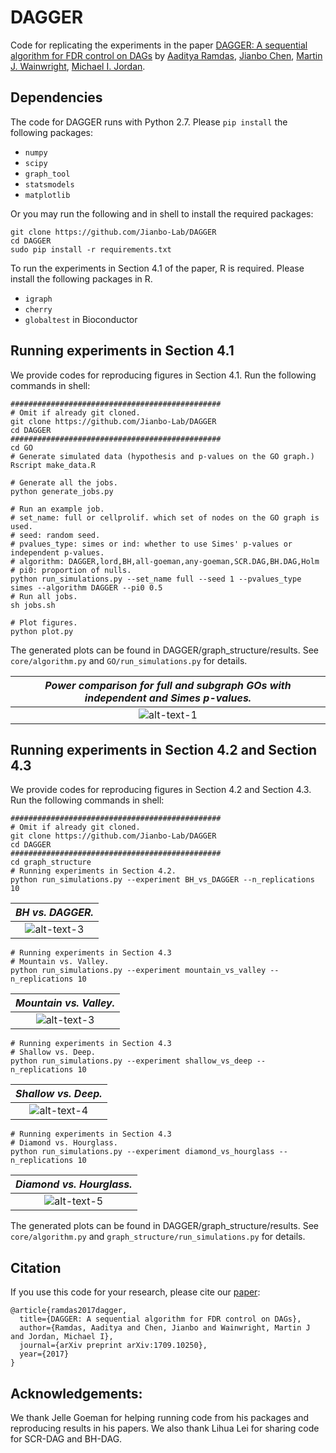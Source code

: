 # DAGGER

Code for replicating the experiments in the paper [DAGGER: A sequential algorithm for FDR control on DAGs](https://arxiv.org/pdf/1709.10250.pdf) by [Aaditya Ramdas](http://people.eecs.berkeley.edu/~aramdas/), [Jianbo Chen](http://www.jianbochen.me), [Martin J. Wainwright](https://people.eecs.berkeley.edu/~wainwrig/), [Michael I. Jordan](https://people.eecs.berkeley.edu/~jordan/). 

## Dependencies
The code for DAGGER runs with Python 2.7. Please `pip install` the following packages:
- `numpy`
- `scipy` 
- `graph_tool`
- `statsmodels`
- `matplotlib`

Or you may run the following and in shell to install the required packages:
```shell
git clone https://github.com/Jianbo-Lab/DAGGER
cd DAGGER
sudo pip install -r requirements.txt
```

To run the experiments in Section 4.1 of the paper, R is required. Please install the following packages in R. 
- `igraph`
- `cherry` 
- `globaltest` in Bioconductor

## Running experiments in Section 4.1
We provide codes for reproducing figures in Section 4.1. Run the following commands in shell:

```shell
###############################################
# Omit if already git cloned.
git clone https://github.com/Jianbo-Lab/DAGGER
cd DAGGER
############################################### 
cd GO
# Generate simulated data (hypothesis and p-values on the GO graph.)
Rscript make_data.R

# Generate all the jobs. 
python generate_jobs.py

# Run an example job.
# set_name: full or cellprolif. which set of nodes on the GO graph is used.
# seed: random seed.
# pvalues_type: simes or ind: whether to use Simes' p-values or independent p-values.
# algorithm: DAGGER,lord,BH,all-goeman,any-goeman,SCR.DAG,BH.DAG,Holm 
# pi0: proportion of nulls. 
python run_simulations.py --set_name full --seed 1 --pvalues_type simes --algorithm DAGGER --pi0 0.5 
# Run all jobs.
sh jobs.sh

# Plot figures.
python plot.py
```

The generated plots can be found in DAGGER/graph_structure/results. See `core/algorithm.py` and `GO/run_simulations.py` for details. 


|*<center>Power comparison for full and subgraph GOs with independent and Simes p-values. </center>*|
|:--:| 
|![alt-text-1](https://github.com/Jianbo-Lab/DAGGER/blob/master/figures/power.png?raw=true "Power comparison for full and subgraph GOs with independent and Simes p-values.")| 

<!-- |*<center>FDR comparison for full and subgraph GOs with independent and Simes p-values. </center>*|
|:--:| 
|![alt-text-2](https://github.com/Jianbo-Lab/DAGGER/blob/master/figures/fdr.png?raw=true)|

|*<center>Time comparison for full and subgraph GOs with independent and Simes p-values. </center>*|
|:--:| 
|![alt-text-3](https://github.com/Jianbo-Lab/DAGGER/blob/master/figures/time.png?raw=true)| --> 

## Running experiments in Section 4.2 and Section 4.3
We provide codes for reproducing figures in Section 4.2 and Section 4.3. Run the following commands in shell:

```shell
###############################################
# Omit if already git cloned.
git clone https://github.com/Jianbo-Lab/DAGGER
cd DAGGER
############################################### 
cd graph_structure
# Running experiments in Section 4.2.
python run_simulations.py --experiment BH_vs_DAGGER --n_replications 10
```

|*<center>BH vs. DAGGER. </center>*|
|:--:| 
|![alt-text-3](https://github.com/Jianbo-Lab/DAGGER/blob/master/figures/bh.png?raw=true)|

```shell
# Running experiments in Section 4.3
# Mountain vs. Valley. 
python run_simulations.py --experiment mountain_vs_valley --n_replications 10 
```

|*<center>Mountain vs. Valley. </center>*|
|:--:| 
|![alt-text-3](https://github.com/Jianbo-Lab/DAGGER/blob/master/figures/mountain_vs_valley.png?raw=true)|

```shell
# Running experiments in Section 4.3
# Shallow vs. Deep.  
python run_simulations.py --experiment shallow_vs_deep --n_replications 10 
```

|*<center>Shallow vs. Deep. </center>*|
|:--:| 
|![alt-text-4](https://github.com/Jianbo-Lab/DAGGER/blob/master/figures/shallow_vs_deep.png?raw=true)|

```shell
# Running experiments in Section 4.3
# Diamond vs. Hourglass.  
python run_simulations.py --experiment diamond_vs_hourglass --n_replications 10
```

|*<center>Diamond vs. Hourglass. </center>*|
|:--:| 
|![alt-text-5](https://github.com/Jianbo-Lab/DAGGER/blob/master/figures/diamond_vs_hourglass.png?raw=true)|

The generated plots can be found in DAGGER/graph_structure/results. See `core/algorithm.py` and `graph_structure/run_simulations.py` for details.

## Citation
If you use this code for your research, please cite our [paper](https://arxiv.org/pdf/1709.10250.pdf):
```
@article{ramdas2017dagger,
  title={DAGGER: A sequential algorithm for FDR control on DAGs},
  author={Ramdas, Aaditya and Chen, Jianbo and Wainwright, Martin J and Jordan, Michael I},
  journal={arXiv preprint arXiv:1709.10250},
  year={2017}
}
```

## Acknowledgements: 
We thank Jelle Goeman for helping running code from his packages and reproducing results in his papers. We also thank Lihua Lei for sharing code for SCR-DAG and BH-DAG.

